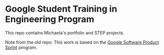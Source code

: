 # Google Student Training in Engineering Program

This repo contains Michaela's portfolio and STEP projects.





Note from the old repo: This work is based on the [Google Software Product Sprint](https://g.co/softwareproductsprint) program.
